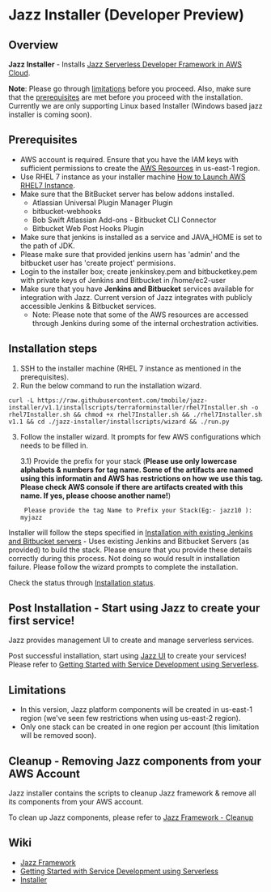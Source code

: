 # Jazz Installer (Developer Preview)
## Overview

**Jazz Installer** - Installs [Jazz Serverless Developer Framework in AWS Cloud](https://github.com/tmobile/jazz-core/wiki).

**Note**: Please go through [limitations](#limitations) before you proceed.
       Also, make sure that the [prerequisites](#prerequisites) are met before you proceed with the installation.
       Currently we are only supporting Linux based Installer (Windows based jazz installer is coming soon).

## Prerequisites
* AWS account is required. Ensure that you have the IAM keys with sufficient permissions to create the
  [AWS Resources](https://github.com/tmobile/jazz-installer/wiki/Jazz-Supported-Installations#aws-resources) in us-east-1 region.
* Use RHEL 7 instance as your installer machine [How to Launch AWS RHEL7 Instance](https://github.com/tmobile/jazz-installer/wiki/Launch-AWS-RHEL7-Instance-for-Installer).
* Make sure that the BitBucket server has below addons installed.
  * Atlassian Universal Plugin Manager Plugin
  * bitbucket-webhooks
  * Bob Swift Atlassian Add-ons - Bitbucket CLI Connector
  * Bitbucket Web Post Hooks Plugin
* Make sure that jenkins is installed as a service and JAVA_HOME is set to the path of JDK.
* Please make sure that provided jenkins usern has 'admin' and the bitbucket user has 'create project' permisions.
* Login to the installer box; create jenkinskey.pem and bitbucketkey.pem with private keys of Jenkins and Bitbucket in /home/ec2-user
* Make sure that you have **Jenkins and Bitbucket** services available for integration with Jazz. Current version of Jazz integrates with publicly accessible Jenkins & Bitbucket services.
  * Note: Please note that some of the AWS resources are accessed through Jenkins during some of the internal orchestration activities.


## Installation steps
1) SSH to the installer machine (RHEL 7 instance as mentioned in the prerequisites).
2) Run the below command to run the installation wizard.

```
curl -L https://raw.githubusercontent.com/tmobile/jazz-installer/v1.1/installscripts/terraforminstaller/rhel7Installer.sh -o rhel7Installer.sh && chmod +x rhel7Installer.sh && ./rhel7Installer.sh v1.1 && cd ./jazz-installer/installscripts/wizard && ./run.py 
 ```

3) Follow the installer wizard. It prompts for few AWS configurations which needs to be filled in.

   3.1) Provide the prefix for your stack (**Please use only lowercase alphabets & numbers for tag name. Some of the artifacts are named using this informatin and AWS has restrictions on how we use this tag. Please check AWS console if there are artifacts created with this name. If yes, please choose another name!**)

        Please provide the tag Name to Prefix your Stack(Eg:- jazz10 ): myjazz

Installer will follow the steps specified in [Installation with existing Jenkins and Bitbucket servers](https://github.com/tmobile/jazz-installer/wiki/Jazz-Supported-Installations#installation-with-existing-jenkins-and-bitbucket-servers) - Uses existing Jenkins and Bitbucket Servers (as provided) to build the stack. Please ensure that you provide these details correctly during this process. Not doing so would result in installation failure. Please follow the wizard prompts to complete the installation.

Check the status through [Installation status](https://github.com/tmobile/jazz-installer/wiki/Jazz-Supported-Installations#installation---status).

## Post Installation - Start using Jazz to create your first service!
Jazz provides management UI to create and manage serverless services.

Post successful installation, start using [Jazz UI](https://github.com/tmobile/jazz-core/wiki/Jazz-UI---Overview) to create your services! Please refer to [Getting Started with Service Development using Serverless](https://github.com/tmobile/jazz-core/wiki/Getting-Started-with-Service-Development-using-Serverless).


## Limitations
* In this version, Jazz platform components will be created in us-east-1 region (we've seen few restrictions when using us-east-2 region).
* Only one stack can be created in one region per account (this limitation will be removed soon).

## Cleanup - Removing Jazz components from your AWS Account
Jazz installer contains the scripts to cleanup Jazz framework & remove all its components from your AWS account.

To clean up Jazz components, please refer to [Jazz Framework - Cleanup](https://github.com/tmobile/jazz-installer/wiki/Cleanup:-Jazz-Framework)

## Wiki
* [Jazz Framework](https://github.com/tmobile/jazz-core/wiki)
* [Getting Started with Service Development using Serverless](https://github.com/tmobile/jazz-core/wiki/Getting-Started-with-Service-Development-using-Serverless)
* [Installer](https://github.com/tmobile/jazz-installer/wiki)
